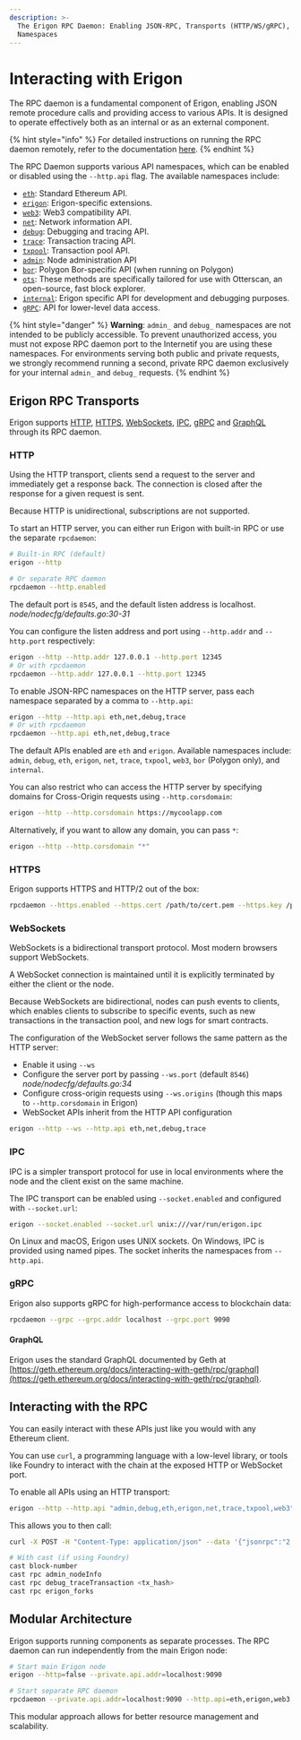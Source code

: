 ```yaml
---
description: >-
  The Erigon RPC Daemon: Enabling JSON-RPC, Transports (HTTP/WS/gRPC), and API
  Namespaces
---
```


# Interacting with Erigon

The RPC daemon is a fundamental component of Erigon, enabling JSON remote procedure calls and providing access to various APIs. It is designed to operate effectively both as an internal or as an external component.

{% hint style="info" %}
For detailed instructions on running the RPC daemon remotely, refer to the documentation [here](https://github.com/erigontech/erigon/blob/main/cmd/rpcdaemon/README.md#running-remotely).
{% endhint %}

The RPC Daemon supports various API namespaces, which can be enabled or disabled using the `--http.api` flag. The available namespaces include:

* [`eth`](eth.md): Standard Ethereum API.
* [`erigon`](erigon.md): Erigon-specific extensions.
* [`web3`](web3.md): Web3 compatibility API.
* [`net`](net.md): Network information API.
* [`debug`](debug.md): Debugging and tracing API.
* [`trace`](trace.md): Transaction tracing API.
* [`txpool`](txpool.md): Transaction pool API.
* [`admin`](admin.md): Node administration API
* [`bor`](bor.md): Polygon Bor-specific API (when running on Polygon)
* [`ots`](ots.md): These methods are specifically tailored for use with Otterscan, an open-source, fast block explorer.
* [`internal`](internal.md): Erigon specific API for development and debugging purposes.
* [`gRPC`](grpc.md): API for lower-level data access.

{% hint style="danger" %}
**Warning**: `admin_` and `debug_` namespaces are not intended to be publicly accessible. To prevent unauthorized access, you must not expose RPC daemon port to the Internetif you are using these namespaces. For environments serving both public and private requests, we strongly recommend running a second, private RPC daemon exclusively for your internal `admin_` and `debug_` requests.
{% endhint %}

## Erigon RPC Transports

Erigon supports [HTTP](interacting-with-erigon.md#http), [HTTPS](interacting-with-erigon.md#https), [WebSockets](interacting-with-erigon.md#websockets), [IPC](interacting-with-erigon.md#ipc), [gRPC](interacting-with-erigon.md#grpc) and [GraphQL](interacting-with-erigon.md#graphql) through its RPC daemon.

### HTTP

Using the HTTP transport, clients send a request to the server and immediately get a response back. The connection is closed after the response for a given request is sent.

Because HTTP is unidirectional, subscriptions are not supported.

To start an HTTP server, you can either run Erigon with built-in RPC or use the separate `rpcdaemon`:

```bash
# Built-in RPC (default)
erigon --http

# Or separate RPC daemon
rpcdaemon --http.enabled
```

The default port is `8545`, and the default listen address is localhost. _node/nodecfg/defaults.go:30-31_

You can configure the listen address and port using `--http.addr` and `--http.port` respectively:

```bash
erigon --http --http.addr 127.0.0.1 --http.port 12345
# Or with rpcdaemon
rpcdaemon --http.addr 127.0.0.1 --http.port 12345
```

To enable JSON-RPC namespaces on the HTTP server, pass each namespace separated by a comma to `--http.api`:

```bash
erigon --http --http.api eth,net,debug,trace
# Or with rpcdaemon
rpcdaemon --http.api eth,net,debug,trace
```

The default APIs enabled are `eth` and `erigon`. Available namespaces include: `admin`, `debug`, `eth`, `erigon`, `net`, `trace`, `txpool`, `web3`, `bor` (Polygon only), and `internal`.

You can also restrict who can access the HTTP server by specifying domains for Cross-Origin requests using `--http.corsdomain`:

```bash
erigon --http --http.corsdomain https://mycoolapp.com
```

Alternatively, if you want to allow any domain, you can pass `*`:

```bash
erigon --http --http.corsdomain "*"
```

### HTTPS

Erigon supports HTTPS and HTTP/2 out of the box:

```bash
rpcdaemon --https.enabled --https.cert /path/to/cert.pem --https.key /path/to/key.pem
```

### WebSockets

WebSockets is a bidirectional transport protocol. Most modern browsers support WebSockets.

A WebSocket connection is maintained until it is explicitly terminated by either the client or the node.

Because WebSockets are bidirectional, nodes can push events to clients, which enables clients to subscribe to specific events, such as new transactions in the transaction pool, and new logs for smart contracts.

The configuration of the WebSocket server follows the same pattern as the HTTP server:

* Enable it using `--ws`
* Configure the server port by passing `--ws.port` (default `8546`) _node/nodecfg/defaults.go:34_
* Configure cross-origin requests using `--ws.origins` (though this maps to `--http.corsdomain` in Erigon)
* WebSocket APIs inherit from the HTTP API configuration

```bash
erigon --http --ws --http.api eth,net,debug,trace
```

### IPC

IPC is a simpler transport protocol for use in local environments where the node and the client exist on the same machine.

The IPC transport can be enabled using `--socket.enabled` and configured with `--socket.url`:

```bash
erigon --socket.enabled --socket.url unix:///var/run/erigon.ipc
```

On Linux and macOS, Erigon uses UNIX sockets. On Windows, IPC is provided using named pipes. The socket inherits the namespaces from `--http.api`.

### gRPC

Erigon also supports gRPC for high-performance access to blockchain data:

```bash
rpcdaemon --grpc --grpc.addr localhost --grpc.port 9090
```

#### GraphQL

Erigon uses the standard GraphQL documented by Geth at [https://geth.ethereum.org/docs/interacting-with-geth/rpc/graphql](https://geth.ethereum.org/docs/interacting-with-geth/rpc/graphql).

## Interacting with the RPC

You can easily interact with these APIs just like you would with any Ethereum client.

You can use `curl`, a programming language with a low-level library, or tools like Foundry to interact with the chain at the exposed HTTP or WebSocket port.

To enable all APIs using an HTTP transport:

```bash
erigon --http --http.api "admin,debug,eth,erigon,net,trace,txpool,web3"
```

This allows you to then call:

```bash
curl -X POST -H "Content-Type: application/json" --data '{"jsonrpc":"2.0","method":"eth_blockNumber","params":[],"id":1}' localhost:8545

# With cast (if using Foundry)
cast block-number
cast rpc admin_nodeInfo  
cast rpc debug_traceTransaction <tx_hash>
cast rpc erigon_forks
```

## Modular Architecture

Erigon supports running components as separate processes. The RPC daemon can run independently from the main Erigon node:

```bash
# Start main Erigon node
erigon --http=false --private.api.addr=localhost:9090

# Start separate RPC daemon
rpcdaemon --private.api.addr=localhost:9090 --http.api=eth,erigon,web3,net,debug,trace,txpool
```

This modular approach allows for better resource management and scalability.

